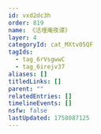 ```yaml
---
id: vxd2dc3h
order: 819
name: 《活埋庵夜谭》
layer: 4
categoryId: cat_MXtv05QF
tagIds:
  - tag_6rVsgwwC
  - tag_6irejv37
aliases: []
titledLinks: []
parent: ""
relatedEntries: []
timelineEvents: []
nsfw: false
lastUpdated: 1758087125
---
```


